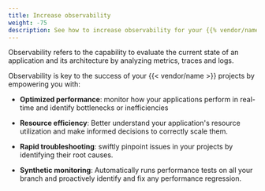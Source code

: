 ```yaml
---
title: Increase observability
weight: -75
description: See how to increase observability for your {{% vendor/name %}} projects.
---
```


Observability refers to the capability to evaluate the current state of an application and its architecture by analyzing metrics, traces and logs.

Observability is key to the success of your {{< vendor/name >}} projects by empowering you with:

*   **Optimized performance**: monitor how your applications perform in real-time and identify bottlenecks or inefficiencies

*   **Resource efficiency**: Better understand your application's resource utilization and make informed decisions to correctly scale them.

*   **Rapid troubleshooting**: swiftly pinpoint issues in your projects by identifying their root causes.

*   **Synthetic monitoring**: Automatically runs performance tests on all your branch and proactively identify and fix any performance regression.

